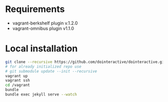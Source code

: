 Requirements
===

- vagrant-berkshelf plugin v.1.2.0
- vagrant-omnibus plugin v1.1.0

Local installation
===

```bash
git clone --recursive https://github.com/dointeractive/dointeractive.github.com
# for already initialized repo use
# git submodule update --init --recursive
vagrant up
vagrant ssh
cd /vagrant
bundle
bundle exec jekyll serve --watch
```
